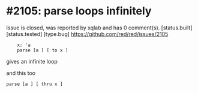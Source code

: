 
#2105: parse loops infinitely 
================================================================================
Issue is closed, was reported by xqlab and has 0 comment(s).
[status.built] [status.tested] [type.bug]
<https://github.com/red/red/issues/2105>

```
    x: 'a
    parse [a ] [ to x ]
```

gives an infinite loop

and this too

```
parse [a ] [ thru x ]
```



